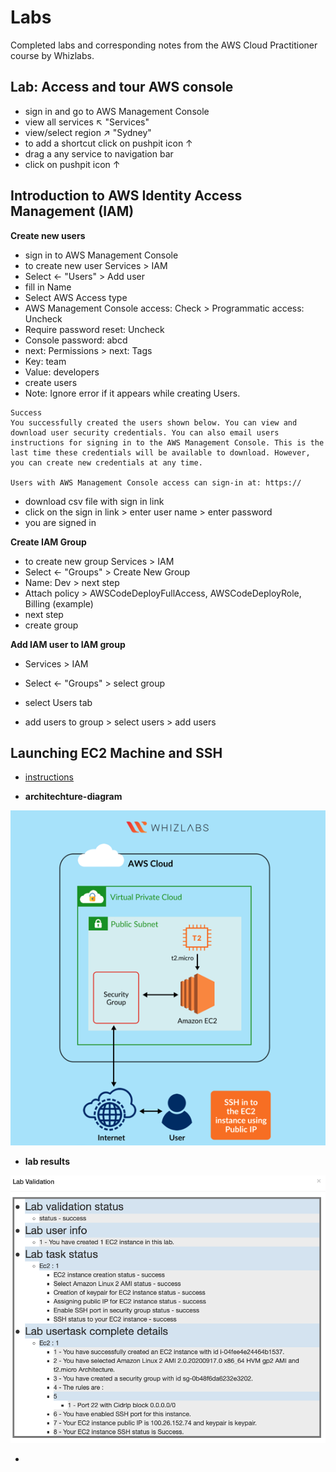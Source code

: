 # Labs

Completed labs and corresponding notes from the AWS Cloud Practitioner course by Whizlabs.





## Lab: Access and tour AWS console

- sign in and go to AWS Management Console
- view all services ↖ "Services"
- view/select region ↗ "Sydney"
- to add a shortcut click on pushpit icon  ↑
- drag a any service  to navigation bar
- click on pushpit icon  ↑



## Introduction to AWS Identity Access Management (IAM)

**Create new users**

- sign in to AWS Management Console
- to create new user Services  > IAM
- Select  ← "Users" > Add user
- fill in Name 
- Select AWS Access type 
- AWS Management Console access: Check > Programmatic access: Uncheck
- Require password reset:  Uncheck
- Console password: abcd
- next: Permissions > next: Tags
- Key: team
- Value: developers
- create users
- Note: Ignore  error if it appears while creating Users.

```
Success
You successfully created the users shown below. You can view and download user security credentials. You can also email users instructions for signing in to the AWS Management Console. This is the last time these credentials will be available to download. However, you can create new credentials at any time.

Users with AWS Management Console access can sign-in at: https://
```

- download csv file with sign in link
- click on the sign in link > enter user name > enter password
- you are signed in



**Create IAM Group**

- to create new group  Services  > IAM
- Select  ← "Groups" > Create New Group
- Name: Dev > next step
- Attach policy > AWSCodeDeployFullAccess, AWSCodeDeployRole, Billing (example)
- next step
- create group



**Add IAM user to IAM group**

- Services  > IAM

- Select  ← "Groups" >  select group

- select Users tab

- add users to group > select users > add users

  



## Launching EC2 Machine and SSH

- [instructions](lab_launching_ec2_ssh/task_details.pdf)

- **architechture-diagram**



![architechture diagram](lab_launching_ec2_ssh/architechture-diagram.png)



- **lab results**

![](lab_launching_ec2_ssh/lab_results.png)





- 

